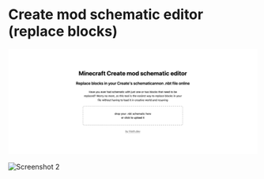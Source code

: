 # Create mod schematic editor (replace blocks)

![Screenshot](docs/screenshot.png)

![Screenshot 2](docs/screenshot2.png.png)
